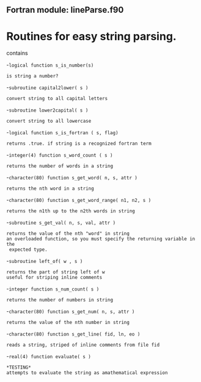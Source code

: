 ## Fortran module: lineParse.f90

# Routines for easy string parsing.

contains

-`logical function s_is_number(s)`

	is string a number?

-`subroutine capital2lower( s )`

	convert string to all capital letters

-`subroutine lower2capital( s )`

	convert string to all lowercase

-`logical function s_is_fortran ( s, flag)`

	returns .true. if string is a recognized fortran term

-`integer(4) function s_word_count ( s )`

	returns the number of words in a string

-`character(80) function s_get_word( n, s, attr )`

	returns the nth word in a string

-`character(80) function s_get_word_range( n1, n2, s )`

	returns the n1th up to the n2th words in string

-`subroutine s_get_val( n, s, val, attr )`

	returns the value of the nth "word" in string
	an overloaded function, so you must specify the returning variable in the
	 expected type.

-`subroutine left_of( w , s )`

	returns the part of string left of w
	useful for striping inline comments

-`integer function s_num_count( s )`

	returns the number of numbers in string

-`character(80) function s_get_num( n, s, attr )`

	returns the value of the nth number in string

-`character(80) function s_get_line( fid, ln, eo )`

	reads a string, striped of inline comments from file fid

-`real(4) function evaluate( s )`

	*TESTING*
	attempts to evaluate the string as amathematical expression

